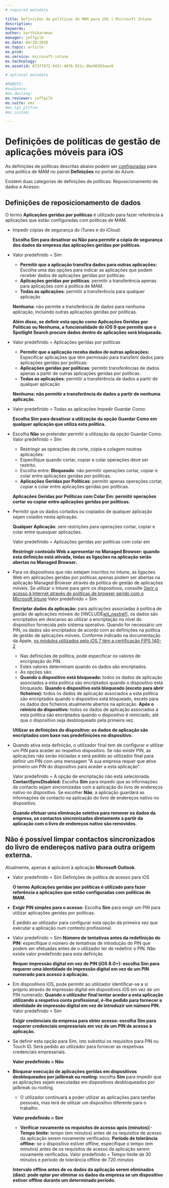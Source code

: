 ```yaml
---
# required metadata

title: Definições de políticas de MAM para iOS | Microsoft Intune
description:
keywords:
author: karthikaraman
manager: jeffgilb
ms.date: 04/28/2016
ms.topic: article
ms.prod:
ms.service: microsoft-intune
ms.technology:
ms.assetid: 673ff872-943c-4076-931c-0be90363aea9

# optional metadata

#ROBOTS:
#audience:
#ms.devlang:
ms.reviewer: jeffgilb
ms.suite: ems
#ms.tgt_pltfrm:
#ms.custom:

---
```


#  Definições de políticas de gestão de aplicações móveis para iOS
As definições de políticas descritas abaixo podem ser [configuradas](create-and-deploy-mobile-app-management-policies-with-microsoft-intune.md) para uma política de MAM no painel **Definições** no portal do Azure.

Existem duas categorias de definições de políticas: Reposicionamento de dados e Acesso:

##  Definições de reposicionamento de dados
O termo **Aplicações geridas por políticas** é utilizado para fazer referência a aplicações que estão configuradas com políticas de MAM.

- Impedir cópias de segurança do iTunes e do iCloud:

  **Escolha **Sim** para desativar ou **Não** para permitir a cópia de segurança dos dados da empresa das aplicações geridas por políticas.**

- Valor predefinido = Sim
  - **Permitir que a aplicação transfira dados para outras aplicações:**   Escolha uma das opções para indicar as aplicações que podem receber dados de aplicações geridas por políticas:
  - **Aplicações geridas por políticas**: permitir a transferência apenas para aplicações com a política de MAM.
  - **Todas as aplicações**: permitir a transferência para qualquer aplicação

  **Nenhuma**: não permite a transferência de dados para nenhuma aplicação, incluindo outras aplicações geridas por políticas.

  **Além disso, se definir esta opção como **Aplicações Geridas por Políticas** ou **Nenhuma**, a funcionalidade do iOS 9 que permite que o Spotlight Search procure dados dentro de aplicações será bloqueada.**

- Valor predefinido = Aplicações geridas por políticas
  -  **Permitir que a aplicação receba dados de outras aplicações:**  Especificar aplicações que têm permissão para transferir dados para aplicações geridas por políticas:
  -  **Aplicações geridas por políticas**: permitir transferências de dados apenas a partir de outras aplicações geridas por políticas.
  -  **Todas as aplicações**: permitir a transferência de dados a partir de qualquer aplicação

  ****Nenhuma**: não permitir a transferência de dados a partir de nenhuma aplicação.**

- Valor predefinido = Todas as aplicações Impedir Guardar Como:

  **Escolha **Sim** para desativar a utilização da opção Guardar Como em qualquer aplicação que utiliza esta política.**

- Escolha **Não** se pretender permitir a utilização da opção Guardar Como. Valor predefinido = Sim
  -   Restringir as operações de corte, cópia e colagem noutras aplicações:
  -   Especifique quando cortar, copiar e colar operações deve ser restrito.
  -   Escolha entre: **Bloqueado**: não permitir operações cortar, copiar e colar entre aplicações geridas por políticas.
  - **Aplicações Geridas por Políticas**: permitir apenas operações cortar, copiar e colar entre aplicações geridas por políticas.

  ****Aplicações Geridas por Políticas com Colar Em**: permitir operações cortar ou copiar entre aplicações geridas por políticas.**

- Permitir que os dados cortados ou copiados de qualquer aplicação sejam colados nesta aplicação.

  **Qualquer Aplicação**: sem restrições para operações cortar, copiar e colar entre quaisquer aplicações.

  Valor predefinido = Aplicações geridas por políticas com colar em

    ****Restringir conteúdo Web a apresentar no Managed Browser:** quando esta definição está ativada, todas as ligações na aplicação serão abertas no Managed Browser.**

- Para os dispositivos que não estejam inscritos no Intune, as ligações Web em aplicações geridas por políticas apenas podem ser abertas na aplicação Managed Browser através da política de gestão de aplicações móveis. Se utilizar o Intune para gerir os dispositivos, consulte [Gerir o acesso à Internet através de políticas de browser gerido com o Microsoft Intune](manage-internet-access-using-managed-browser-policies.md) Valor predefinido = Sim

  **Encriptar dados da aplicação:** para aplicações associadas à política de gestão de aplicações móveis do [!INCLUDE[wit_nextref](../includes/wit_nextref_md.md)], os dados são encriptados em descanso ao utilizar a encriptação no nível do dispositivo fornecida pelo sistema operativo.  Quando for necessário um PIN, os dados são encriptados de acordo com as definições na política de gestão de aplicações móveis. Conforme indicado na documentação da Apple, [os módulos utilizados pelo iOS 7 têm a certificação FIPS 140-2](http://support.apple.com/en-us/HT202739)
  - Nas definições de política, pode especificar os valores de encriptação do PIN.
  -   Estes valores determinam quando os dados são encriptados.
  -   As opções são:
  -   **Quando o dispositivo está bloqueado:** todos os dados de aplicação associados a esta política são encriptados quando o dispositivo está bloqueado.
  **Quando o dispositivo está bloqueado (exceto para abrir ficheiros):** todos os dados de aplicação associados a esta política são encriptados quando o dispositivo está bloqueado, exceto para os dados dos ficheiros atualmente abertos na aplicação.  **Após o reinício do dispositivo:** todos os dados de aplicação associados a esta política são encriptados quando o dispositivo é reiniciado, até que o dispositivo seja desbloqueado pela primeira vez.

  ****Utilizar as definições do dispositivo:** os dados de aplicação são encriptados com base nas predefinições no dispositivo.**
- Quando ativa esta definição, o utilizador final tem de configurar e utilizar um PIN para aceder ao respetivo dispositivo. Se não existir PIN, as aplicações não serão iniciadas e será pedido ao utilizador final para definir um PIN com uma mensagem "A sua empresa requer que ative primeiro um PIN do dispositivo para aceder a esta aplicação".

  Valor predefinido = A opção de encriptação não está selecionada. **ContactSyncDisabled:**  Escolha **Sim** para impedir que as informações de contacto sejam sincronizadas com a aplicação do livro de endereços nativo no dispositivo. Se escolher **Não**, a aplicação guardará as informações de contacto na aplicação do livro de endereços nativo no dispositivo.

  **Quando efetuar uma eliminação seletiva para remover os dados da empresa, os contactos sincronizados diretamente a partir da aplicação com o livro de endereços nativo são removidos.**
##  Não é possível limpar contactos sincronizados do livro de endereços nativo para outra origem externa.
Atualmente, apenas é aplicável à aplicação **Microsoft Outlook**.
- Valor predefinido = Sim Definições de política de acesso para iOS

  **O termo **Aplicações geridas por políticas** é utilizado para fazer referência a aplicações que estão configuradas com políticas de MAM.**
- **Exigir PIN simples para o acesso:**  Escolha **Sim** para exigir um PIN para utilizar aplicações geridas por políticas.

  É pedido ao utilizador para configurar esta opção da primeira vez que executar a aplicação num contexto profissional.
- Valor predefinido = Sim
**Número de tentativas antes da redefinição do PIN:** especifique o número de tentativas de introdução do PIN que podem ser efetuadas antes de o utilizador ter de redefinir o PIN. Não existe valor predefinido para esta definição

  ****Requer impressão digital em vez de PIN (iOS 8.0+):** escolha **Sim** para requerer uma identidade de impressão digital em vez de um PIN numerado para acesso à aplicação.**
- Em dispositivos iOS, pode permitir ao utilizador identificar-se a si próprio através de impressão digital em dispositivos iOS em vez de um PIN numerado. **Quando o utilizador final tentar aceder a esta aplicação utilizando a respetiva conta profissional, é-lhe pedido para fornecer a identidade de impressão digital em vez de introduzir um número PIN.** Valor predefinido = Sim

  ****Exigir credenciais da empresa para obter acesso:** escolha **Sim** para requerer credenciais empresariais em vez de um PIN de acesso à aplicação.**
- Se definir esta opção para Sim, isto substitui os requisitos para PIN ou Touch ID. Será pedido ao utilizador para fornecer as respetivas credenciais empresariais.

  **Valor predefinido = Não**
- **Bloquear execução de aplicações geridas em dispositivos desbloqueados por jailbreak ou rooting:** escolha **Sim** para impedir que as aplicações sejam executadas em dispositivos desbloqueados por jailbreak ou rooting.
  -   O utilizador continuará a poder utilizar as aplicações para tarefas pessoais, mas terá de utilizar um dispositivo diferente para o trabalho.

  **Valor predefinido = Sim**
  - **Verificar novamente os requisitos de acesso após (minutos)**|-   **Tempo limite:** tempo (em minutos) antes de os requisitos de acesso da aplicação serem novamente verificados.  **Período de tolerância offline:** se o dispositivo estiver offline, especifique o tempo (em minutos) antes de os requisitos de acesso da aplicação serem novamente verificados. Valor predefinido = Tempo limite de 30 minutos e período de tolerância offline de 720 minutos

  ****Intervalo offline antes de os dados da aplicação serem eliminados (dias):** pode optar por eliminar os dados da empresa se um dispositivo estiver offline durante um determinado período.**


<!--HONumber=May16_HO2-->


